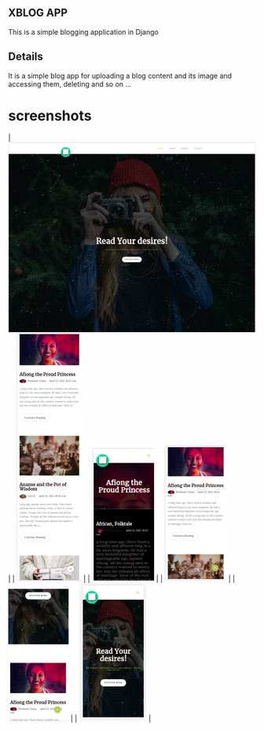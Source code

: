 ## XBLOG APP
This is a simple blogging application in Django

## Details
It is a simple blog app for uploading a blog content and its image and accessing them, deleting and so on ...

# screenshots
| ![Image](https://raw.githubusercontent.com/lewiseman/Xblog/master/static/images/screenshots/screen-six.png) |
| ![Image](https://raw.githubusercontent.com/lewiseman/Xblog/master/static/images/screenshots/screen-five.png) |
| ![Image](https://raw.githubusercontent.com/lewiseman/Xblog/master/static/images/screenshots/screen-four.png) |
| ![Image](https://raw.githubusercontent.com/lewiseman/Xblog/master/static/images/screenshots/screen-three.png) |
| ![Image](https://raw.githubusercontent.com/lewiseman/Xblog/master/static/images/screenshots/screen-two.png) |
| ![Image](https://raw.githubusercontent.com/lewiseman/Xblog/master/static/images/screenshots/screen-one.png) |